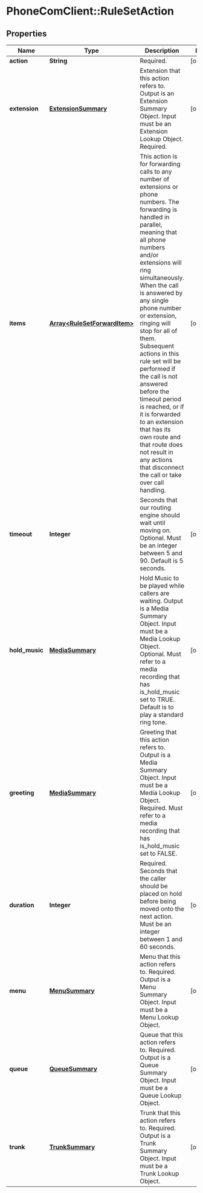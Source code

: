 # PhoneComClient::RuleSetAction

## Properties
Name | Type | Description | Notes
------------ | ------------- | ------------- | -------------
**action** | **String** | Required. | [optional]
**extension** | [**ExtensionSummary**](ExtensionSummary.md) | Extension that this action refers to. Output is an Extension Summary Object. Input must be an Extension Lookup Object. Required. | [optional]
**items** | [**Array&lt;RuleSetForwardItem&gt;**](RuleSetForwardItem.md) | This action is for forwarding calls to any number of extensions or phone numbers. The forwarding is handled in parallel, meaning that all phone numbers and/or extensions will ring simultaneously. When the call is answered by any single phone number or extension, ringing will stop for all of them. Subsequent actions in this rule set will be performed if the call is not answered before the timeout period is reached, or if it is forwarded to an extension that has its own route and that route does not result in any actions that disconnect the call or take over call handling. | [optional]
**timeout** | **Integer** | Seconds that our routing engine should wait until moving on. Optional. Must be an integer between 5 and 90. Default is 5 seconds. | [optional]
**hold_music** | [**MediaSummary**](MediaSummary.md) | Hold Music to be played while callers are waiting. Output is a Media Summary Object. Input must be a Media Lookup Object. Optional. Must refer to a media recording that has is_hold_music set to TRUE. Default is to play a standard ring tone. | [optional]
**greeting** | [**MediaSummary**](MediaSummary.md) | Greeting that this action refers to. Output is a Media Summary Object. Input must be a Media Lookup Object. Required. Must refer to a media recording that has is_hold_music set to FALSE. | [optional]
**duration** | **Integer** | Required. Seconds that the caller should be placed on hold before being moved onto the next action. Must be an integer between 1 and 60 seconds. | [optional]
**menu** | [**MenuSummary**](MenuSummary.md) | Menu that this action refers to. Required. Output is a Menu Summary Object. Input must be a Menu Lookup Object. | [optional]
**queue** | [**QueueSummary**](QueueSummary.md) | Queue that this action refers to. Required. Output is a Queue Summary Object. Input must be a Queue Lookup Object. | [optional]
**trunk** | [**TrunkSummary**](TrunkSummary.md) | Trunk that this action refers to. Required. Output is a Trunk Summary Object. Input must be a Trunk Lookup Object. | [optional]


